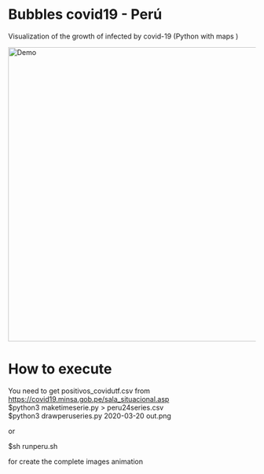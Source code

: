 # Bubbles covid19 - Perú
Visualization of the growth of infected by covid-19 (Python with maps )

<!--![Demo](perujunio.gif|width=600)-->
<!--<img src="perujunio.gif" alt="Demo" width="600px"/>-->
<img src="peruagosto.gif" alt="Demo" width="600px"/>


# How to execute
You need to get positivos_covidutf.csv from https://covid19.minsa.gob.pe/sala_situacional.asp
<br/>
$python3 maketimeserie.py > peru24series.csv <br/>
$python3 drawperuseries.py 2020-03-20 out.png<br/>

or <br/>

$sh runperu.sh <br/>

for create the complete images animation

